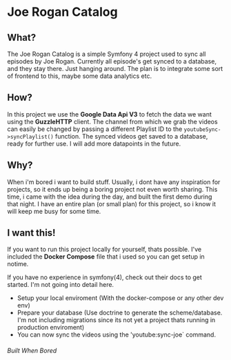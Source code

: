 # Joe Rogan Catalog
## What?
The Joe Rogan Catalog is a simple Symfony 4 project used to sync all episodes by Joe Rogan.
Currently all episode's get synced to a database, and they stay there. Just hanging around. 
The plan is to integrate some sort of frontend to this, maybe some data analytics etc.

## How?
In this project we use the **Google Data Api V3** to fetch the data we want using the **GuzzleHTTP** client.
The channel from which we grab the videos can easily be changed by passing a different Playlist ID to the `youtubeSync->syncPlaylist()` function.
The synced videos get saved to a database, ready for further use. I will add more datapoints in the future.

## Why?
When i'm bored i want to build stuff. Usually, i dont have any inspiration for projects, so it ends up being a boring project not even worth sharing.
This time, i came with the idea during the day, and built the first demo during that night. I have an entire plan (or small plan) for this project,
so i know it will keep me busy for some time.

## I want this!
If you want to run this project locally for yourself, thats possible.
I've included the **Docker Compose** file that i used so you can get setup in notime.

If you have no experience in symfony(4), check out their docs to get started. I'm not going into detail here.

- Setup your local enviroment (With the docker-compose or any other dev env)
- Prepare your database (Use doctrine to generate the scheme/database. I'm  not including migrations since its not yet a project thats running in production enviroment)
- You can now sync the videos using the 'youtube:sync-joe` command.



###### Built When Bored
